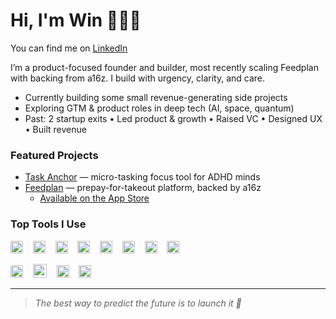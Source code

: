 # Hi, I'm Win 🧑🏼‍🚀

You can find me on [LinkedIn](https://linkedin.com/in/winfeigle)

I’m a product-focused founder and builder, most recently scaling Feedplan with backing from a16z. I build with urgency, clarity, and care.

* Currently building some small revenue-generating side projects
* Exploring GTM & product roles in deep tech (AI, space, quantum)
* Past: 2 startup exits • Led product & growth • Raised VC • Designed UX • Built revenue

### Featured Projects

* [Task Anchor](https://github.com/winfeigle/task-anchor-mvp) — micro-tasking focus tool for ADHD minds
* [Feedplan](https://github.com/feedplan) — prepay-for-takeout platform, backed by a16z
    * [Available on the App Store](https://apps.apple.com/us/app/feedplan-restaurant-savings/id1636252926)


### Top Tools I Use

<p align="left">
  <img src="https://upload.wikimedia.org/wikipedia/commons/thumb/9/99/Unofficial_JavaScript_logo_2.svg/1200px-Unofficial_JavaScript_logo_2.svg.png" height="20" alt="JavaScript" />&nbsp;&nbsp;&nbsp;
  <img src="https://upload.wikimedia.org/wikipedia/commons/thumb/7/73/Ruby_logo.svg/1024px-Ruby_logo.svg.png" height="20" alt="Ruby" />&nbsp;&nbsp;&nbsp;
  <img src="https://cdn.freebiesupply.com/logos/large/2x/react-1-logo-svg-vector.svg" height="20" alt="React" />&nbsp;&nbsp;&nbsp;
  <img src="https://static-00.iconduck.com/assets.00/node-js-icon-1817x2048-g8tzf91e.png" height="20" alt="Node.js" />&nbsp;&nbsp;&nbsp;
  <img src="https://upload.wikimedia.org/wikipedia/commons/thumb/0/05/Go_Logo_Blue.svg/640px-Go_Logo_Blue.svg.png" height="20" alt="Go" />&nbsp;&nbsp;&nbsp;
  <img src="https://upload.wikimedia.org/wikipedia/commons/thumb/3/3f/Git_icon.svg/1200px-Git_icon.svg.png" height="20" alt="Git" />&nbsp;&nbsp;&nbsp;
  <img src="https://upload.wikimedia.org/wikipedia/commons/thumb/2/29/Postgresql_elephant.svg/993px-Postgresql_elephant.svg.png" height="20" alt="PostgreSQL" />&nbsp;&nbsp;&nbsp;
   <img src="https://encrypted-tbn0.gstatic.com/images?q=tbn:ANd9GcTkIyzuKbWXglpMjXFmRqCSJOaRfyswluGasA&s" height="20" alt="MongoDB" />

</p>
  
<p align="left">
   <img src="https://cdn.jsdelivr.net/gh/devicons/devicon/icons/figma/figma-original.svg" height="20" alt="Figma" />&nbsp;&nbsp;&nbsp;
   <img src="https://boost.space/wp-content/uploads/2024/11/notion.png" height="22" alt="Notion" />&nbsp;&nbsp;&nbsp;
   <img src="https://custom.typingmind.com/assets/models/claude.webp" height="20" alt="Claude / Anthropic" />&nbsp;&nbsp;&nbsp;
   <img src="https://ai.ls/assets/openai-logos/PNGs/openai-white-lockup.png" height="20" alt="ChatGPT" />&nbsp;&nbsp;&nbsp;
</p>

---
  
> *The best way to predict the future is to launch it 🚀*
